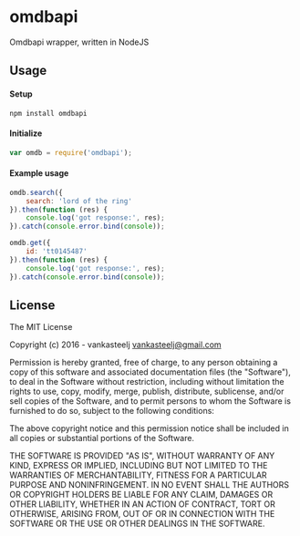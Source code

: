 # omdbapi

Omdbapi wrapper, written in NodeJS

## Usage

#### Setup
```
npm install omdbapi
```

#### Initialize
```js
var omdb = require('omdbapi');
```

#### Example usage
```js
omdb.search({
    search: 'lord of the ring'
}).then(function (res) {
    console.log('got response:', res);
}).catch(console.error.bind(console));

omdb.get({
    id: 'tt0145487'
}).then(function (res) {
    console.log('got response:', res);
}).catch(console.error.bind(console));
```

## License

The MIT License

Copyright (c) 2016 - vankasteelj <vankasteelj@gmail.com>

Permission is hereby granted, free of charge, to any person obtaining a copy
of this software and associated documentation files (the "Software"), to deal
in the Software without restriction, including without limitation the rights
to use, copy, modify, merge, publish, distribute, sublicense, and/or sell
copies of the Software, and to permit persons to whom the Software is
furnished to do so, subject to the following conditions:

The above copyright notice and this permission notice shall be included in all
copies or substantial portions of the Software.

THE SOFTWARE IS PROVIDED "AS IS", WITHOUT WARRANTY OF ANY KIND, EXPRESS OR
IMPLIED, INCLUDING BUT NOT LIMITED TO THE WARRANTIES OF MERCHANTABILITY,
FITNESS FOR A PARTICULAR PURPOSE AND NONINFRINGEMENT. IN NO EVENT SHALL THE
AUTHORS OR COPYRIGHT HOLDERS BE LIABLE FOR ANY CLAIM, DAMAGES OR OTHER
LIABILITY, WHETHER IN AN ACTION OF CONTRACT, TORT OR OTHERWISE, ARISING FROM,
OUT OF OR IN CONNECTION WITH THE SOFTWARE OR THE USE OR OTHER DEALINGS IN THE
SOFTWARE.
